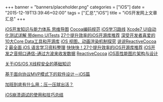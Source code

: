 +++
banner = "banners/placeholder.png"
categories = ["iOS"]
date = "2015-12-19T13:39:46+02:00"
tags = ["汇总","iOS"]
title = "iOS开发网上文章汇总"
+++


[iOS开发知识与能力体系 思维导图](http://blog.csdn.net/hursing/article/details/9020757)
[Cocoa编码规范](https://mp.weixin.qq.com/s?__biz=MzAxMzE2Mjc2Ng==&mid=211692338&idx=1&sn=3eac55a6c93992646271fd808b71534d&scene=0&key=41ecb04b05111003fccc1999a722b07abf9b880d74905c3e9e9f3195f7c3c9aa21f6827d5c4fbcc5fb8cfb474f2fe20c&ascene=0&uin=MTM0ODQyNTk1&devicetype=iMac+MacBookAir7%2C1+OSX+OSX+10.10.5+build(14F1021)&version=11020201&pass_ticket=OUgFBuA2yqcV7ExJVNrQtm5NukTejEXnNHTun2M8jg8%3D)
[iOS学习路线](http://ios.skyfox.org/route.html)
[Xcode7 UI自动化测试详解 带demo UITests](https://mp.weixin.qq.com/s?__biz=MjM5OTM0MzIwMQ==&mid=210096445&idx=2&sn=bb6d418a683d87a455d0ceda42e8f4eb&scene=0&key=41ecb04b051110032885df22f0a34c18ab0b2cadc71f361d71ac9dfdbdb2a19620929cb056973efdb1d1bc3ae43b29c1&ascene=0&uin=MTM0ODQyNTk1&devicetype=iMac+MacBookAir7%2C1+OSX+OSX+10.10.5+build(14F1021)&version=11020201&pass_ticket=OUgFBuA2yqcV7ExJVNrQtm5NukTejEXnNHTun2M8jg8%3D)
[27个提升效率的iOS开源库推荐](http://www.open-open.com/lib/view/open1437486677521.html)
[深受开发者喜爱的10大Core Data工具和开源库](https://mp.weixin.qq.com/s?__biz=MjM5OTM0MzIwMQ==&mid=209576325&idx=1&sn=62083ed06e80fa8dd8f20318ee31b0df&scene=0&key=41ecb04b05111003a76b01197bef31761d66dcf7609c7b9ded3ae313ea35bf9d4d9c769cee22a0565b96aea3c0c982f3&ascene=0&uin=MTM0ODQyNTk1&devicetype=iMac+MacBookAir7%2C1+OSX+OSX+10.10.5+build(14F1021)&version=11020201&pass_ticket=OUgFBuA2yqcV7ExJVNrQtm5NukTejEXnNHTun2M8jg8%3D)
[iOS 视图，动画渲染机制探究](http://mdsa.51cto.com/art/201512/502018.htm)
[说说ReactiveCocoa 2](http://www.cocoachina.com/industry/20140115/7702.html#rd)
[最全面 iOS 语言学习资料整理](http://mobile.51cto.com/iphone-463665.htm)
[快快快！27个提升效率的iOS开源库推荐](https://mp.weixin.qq.com/s?__biz=MjM5OTM0MzIwMQ==&mid=209070496&idx=1&sn=2cdb3a71f27451b213609c400e861861&key=41ecb04b05111003a0a9da8e5f6ee89e8f2ea2f20a0f536f88b89a59e6be2f4b9723020f88b352a408f58f2c6330a733&ascene=0&uin=MTM0ODQyNTk1&devicetype=iMac+MacBookAir7%2C1+OSX+OSX+10.10.5+build(14F1021)&version=11020201&pass_ticket=OUgFBuA2yqcV7ExJVNrQtm5NukTejEXnNHTun2M8jg8%3D)
[iOS开发之音频口通信-通过方波来收发数据](http://www.jianshu.com/p/649e2c341c00)
[Reactive​Cocoa](http://nshipster.cn/reactivecocoa/)
[iOS高性能图片架构与设计](http://zhuanlan.zhihu.com/magilu/20273299)

[关于iOS/OS X线程安全的基础知识](http://www.cocoachina.com/ios/20151228/14799.html)

[基于面向协议MVP模式下的软件设计－iOS篇](http://www.cocoachina.com/ios/20151223/14768.html)

[加班到底有什么用：压一压就出活？](http://www.cocoachina.com/programmer/20151224/14782.html)

[iOS崩溃调试的使用和技巧总结](http://www.cocoachina.com/ios/20151218/14748.html)


